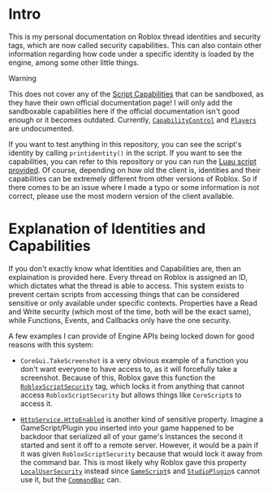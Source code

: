 # Intro
This is my personal documentation on Roblox thread identities and security tags, which are now called security capabilities. This can also contain other information regarding how code under a specific identity is loaded by the engine, among some other little things.

> [!WARNING]
> This does not cover any of the [Script Capabilities](https://create.roblox.com/docs/scripting/capabilities) that can be sandboxed, as they have their own official documentation page! I will only add the sandboxable capabilities here if the official documentation isn't good enough or it becomes outdated. Currently, [`CapabilityControl`](../Roblox-Identities/Capabilities/UndocumentedSandboxable/CapabilityControl.md) and [`Players`](../Roblox-Identities/Capabilities/UndocumentedSandboxable/Players.md) are undocumented.

If you want to test anything in this repository, you can see the script's identity by calling `printidentity()` in the script. If you want to see the capabilities, you can refer to this repository or you can run the [Luau script provided](CheckCapabilities.luau).
Of course, depending on how old the client is, identities and their capabilities can be extremely different from other versions of Roblox. So if there comes to be an issue where I made a typo or some information is not correct, please use the most modern version of the client available.

# Explanation of Identities and Capabilities
If you don't exactly know what Identities and Capabilities are, then an explaination is provided here. Every thread on Roblox is assigned an ID, which dictates what the thread is able to access. This system exists to prevent certain scripts from accessing things that can be considered sensitive or only available under specific contexts.
Properties have a Read and Write security (which most of the time, both will be the exact same), while Functions, Events, and Callbacks only have the one security.

A few examples I can provide of Engine APIs being locked down for good reasons with this system:

* `CoreGui.TakeScreenshot` is a very obvious example of a function you don't want everyone to have access to, as it will forcefully take a screenshot. Because of this, Roblox gave this function the [`RobloxScriptSecurity`](Capabilities/5%20-%20RobloxScriptSecurity.md) tag, which locks it from anything that cannot access `RobloxScriptSecurity` but allows things like `CoreScript`s to access it.

* [`HttpService.HttpEnabled`](https://create.roblox.com/docs/reference/engine/classes/HttpService#HttpEnabled) is another kind of sensitive property. Imagine a GameScript/Plugin you inserted into your game happened to be backdoor that serialized all of your game's Instances the second it started and sent it off to a remote server. However, it would be a pain if it was given `RobloxScriptSecurity` because that would lock it away from the command bar. This is most likely why Roblox gave this property [`LocalUserSecurity`](Capabilities/3%20-%20LocalUserSecurity.md) instead since [`GameScript`](Identities/2%20-%20GameScript.md)s and [`StudioPlugin`](Identities/5%20-%20StudioPlugin.md)s cannot use it, but the [`CommandBar`](Identities/4%20-%20CommandBar.md) can.
